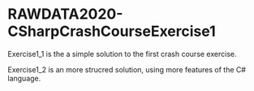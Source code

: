 # RAWDATA2020-CSharpCrashCourseExercise1

Exercise1_1 is the a simple solution to the first crash course exercise.

Exercise1_2 is an more strucred solution, using more features of the C# language.
